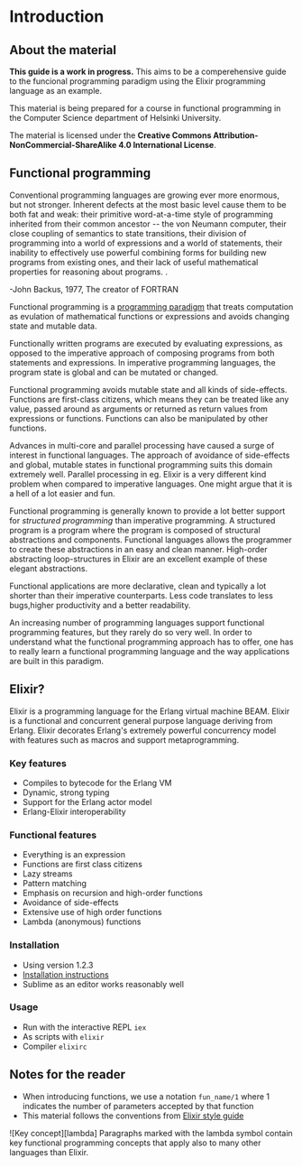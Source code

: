 [lambda]: img/lambda.png

# Introduction

## <a name="about_material"></a>About the material

**This guide is a work in progress.** This aims to be a comperehensive guide to the funcional programming paradigm using the Elixir programming language as an example.

This material is being prepared for a course in functional programming in the Computer Science department of Helsinki University.

The material is licensed under the **Creative Commons Attribution-NonCommercial-ShareAlike 4.0 International License**.

## <a name="functional_programming"></a>Functional programming
<div class="quote"><p>Conventional programming languages are growing ever more enormous, but not stronger. Inherent defects at the most basic level cause them to be both fat and weak: their primitive word-at-a-time style of programming inherited from their common ancestor -- the von
Neumann computer, their close coupling of semantics to state transitions, their division of programming into a world of expressions and a world of statements, their inability to effectively use powerful combining forms for
building new programs from existing ones, and their lack of useful mathematical properties for reasoning about programs. .</p>
    <span class="quotee">-John Backus, 1977, The creator of FORTRAN</span>
</div>

Functional programming is a [programming paradigm](https://en.wikipedia.org/wiki/Programming_paradigm) that treats computation as evulation of mathematical functions or expressions and avoids changing state and mutable data.

Functionally written programs are executed by evaluating expressions, as opposed to the imperative approach of composing programs from both statements and expressions. In imperative programming languages, the program state is global and can be mutated or changed.

Functional programming avoids mutable state and all kinds of side-effects. Functions are first-class citizens, which means they can be treated like any value, passed around as arguments or returned as return values from expressions or functions. Functions can also be manipulated by other functions. 

Advances in multi-core and parallel processing have caused a surge of interest in functional languages. The approach of avoidance of side-effects and global, mutable states in functional programming suits this domain extremely well. Parallel processing in eg. Elixir is a very different kind problem when compared to imperative languages. One might argue that it is a hell of a lot easier and fun.

Functional programming is generally known to provide a lot better support for *structured programming* than imperative programming. A structured program is a program where the program is composed of structural abstractions and components. Functional languages allows the programmer to create these abstractions in an easy and clean manner. High-order abstracting loop-structures in Elixir are an excellent example of these elegant abstractions.

Functional applications are more declarative, clean and typically a lot shorter than their imperative counterparts. Less code translates to less bugs,higher productivity and a better readability.

An increasing number of programming languages support functional programming features, but they rarely do so very well. In order to understand what the functional programming approach has to offer, one has to really learn a functional programming language and the way applications are built in this paradigm.

## <a name="elixir"></a>Elixir?

Elixir is a programming language for the Erlang virtual machine BEAM. Elixir is a functional and concurrent general purpose language deriving from Erlang. Elixir decorates Erlang's extremely powerful concurrency model with features such as macros and support metaprogramming. 

### <a name="elixir_key_features"></a>Key features

* Compiles to bytecode for the Erlang VM
* Dynamic, strong typing
* Support for the Erlang actor model
* Erlang-Elixir interoperability

### <a name="elixir_functional_features"></a>Functional features

* Everything is an expression
* Functions are first class citizens
* Lazy streams
* Pattern matching
* Emphasis on recursion and high-order functions
* Avoidance of side-effects
* Extensive use of high order functions
* Lambda (anonymous) functions

### <a name="elixir_installation"></a>Installation

* Using version 1.2.3
* [Installation instructions](http://elixir-lang.org/install.html)
* Sublime as an editor works reasonably well

### <a name="elixir_usage"></a>Usage

* Run with the interactive REPL `iex`
* As scripts with  `elixir`
* Compiler `elixirc`

## <a name="material_notes"></a>Notes for the reader

* When introducing functions, we use a notation `fun_name/1` where 1 indicates the number of parameters accepted by that function
* This material follows the conventions from [Elixir style guide](https://github.com/niftyn8/elixir_style_guide)

<div class="key_concept">
  ![Key concept][lambda] Paragraphs marked with the lambda symbol contain key functional programming concepts that apply also to many other languages than Elixir. 
</div>